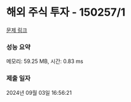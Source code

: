 # 해외 주식 투자 - 150257/1 

[문제 링크](https://level.goorm.io/exam/150257/00%EC%A6%9D%EA%B6%8C-%EC%A3%BC%EC%8B%9D%ED%88%AC%EC%9E%90%EC%9E%90-a/quiz/1) 

### 성능 요약

메모리: 59.25 MB, 시간: 0.83 ms

### 제출 일자

2024년 09월 03일 16:56:21

